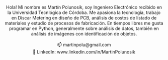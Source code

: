 <p align="center">
  Hola! Mi nombre es Martín Polunosik, soy Ingeniero Electrónico recibido en la Universidad Tecnlógica de Córdoba.
  Me apasiona la tecnología,
  trabajo en Discar Metering en diseño de PCB, análisis de costos de listado de materiales y estudio de procesos de fabricación. En tiempos libres me gusta programar 
  en Python, generalmente sobre análisis de datos, también en análisis de imágenes con identificación de objetos.<br>
  <br>
  📫 martinpolu@gmail.com<br>
  💼 LinkedIn: www.linkedin.com/in/MartinPolunosik
</p>
